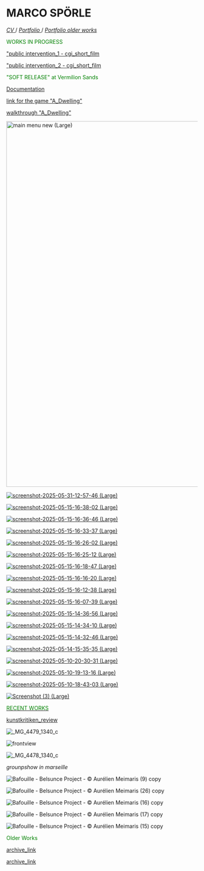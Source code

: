 # MARCO SPÖRLE

<a href="https://raw.githubusercontent.com/mspoerle/mspoerle.github.io/main/cv_marco.pdf" target="_blank" class="button"> *CV* </a>  /
<a href="https://raw.githubusercontent.com/mspoerle/mspoerle.github.io/main/portfolio_final12.pdf" target="_blank" class="button"> *Portfolio* </a>  /
<a href="https://raw.githubusercontent.com/mspoerle/mspoerle.github.io/main/portfolio3.1.pdf" target="_blank" class="button"> *Portfolio older works* </a> 


<text style="color: green">WORKS IN PROGRESS</text>


<a href="https://archive.org/details/intervention-1-1080p">"public intervention_1 - cgi_short_film</a>

<a href="https://archive.org/details/intervention-2-1080p">"public intervention_2 - cgi_short_film</a>

<text style="color: green">"SOFT RELEASE" at Vermilion Sands</text>

<a href="https://www.vermilionsands.net/SOFT-RELEASE">  Documentation

<a href="https://drive.google.com/drive/folders/1Q7BQCGQwROToIxZkxn1wTHj9ls4MgOWc?usp=drive_link"> link for the game "A_Dwelling"

<a href="https://archive.org/details/walkthrough-of-a_dwelling">  walkthrough "A_Dwelling"

<img width="960" alt="main menu new (Large)" src="https://github.com/user-attachments/assets/008d4099-ae40-41d0-b24b-665ba8995694" />

![screenshot-2025-05-31-12-57-46 (Large)](https://github.com/user-attachments/assets/216ed411-9c0f-4ea2-bb21-af836a72f634)

![screenshot-2025-05-15-16-38-02 (Large)](https://github.com/user-attachments/assets/2f695ce9-d497-4696-9484-1329ca950093)

![screenshot-2025-05-15-16-36-46 (Large)](https://github.com/user-attachments/assets/8a5eb46c-2255-49fb-8dab-4837807318e2)

![screenshot-2025-05-15-16-33-37 (Large)](https://github.com/user-attachments/assets/ad0a75c9-168a-441b-8423-38656fde9773)

![screenshot-2025-05-15-16-26-02 (Large)](https://github.com/user-attachments/assets/c734bd7d-58be-49ad-ba96-9ff984d3370f)

![screenshot-2025-05-15-16-25-12 (Large)](https://github.com/user-attachments/assets/c4ddc831-8ddf-426e-a03e-58f2f4195273)

![screenshot-2025-05-15-16-18-47 (Large)](https://github.com/user-attachments/assets/1a3ec7be-693f-478d-8915-57820be284d8)

![screenshot-2025-05-15-16-16-20 (Large)](https://github.com/user-attachments/assets/8f609dee-b69f-45d9-bbd5-f01aedaaf213)

![screenshot-2025-05-15-16-12-38 (Large)](https://github.com/user-attachments/assets/88282774-2d68-4586-86c4-1a0329e8bdaf)

![screenshot-2025-05-15-16-07-39 (Large)](https://github.com/user-attachments/assets/6d593863-164e-435b-9186-e14f1d029bd0)

![screenshot-2025-05-15-14-36-56 (Large)](https://github.com/user-attachments/assets/2563c5a3-e69a-4fad-82dd-ef0b24ea1a5b)

![screenshot-2025-05-15-14-34-10 (Large)](https://github.com/user-attachments/assets/167a22d4-ce87-4ee5-a2e2-7a0755efa309)

![screenshot-2025-05-15-14-32-46 (Large)](https://github.com/user-attachments/assets/2ad1b2a7-05a1-4d32-a461-01a5690902b5)

![screenshot-2025-05-14-15-35-35 (Large)](https://github.com/user-attachments/assets/0ff9df48-81ab-4bc7-aa8c-2c894e093868)

![screenshot-2025-05-10-20-30-31 (Large)](https://github.com/user-attachments/assets/d5a935cf-c532-4ade-96df-2063fbbb8c80)

![screenshot-2025-05-10-19-13-16 (Large)](https://github.com/user-attachments/assets/00dd3e89-fd6a-45a5-9777-a4c9bc8272ae)

![screenshot-2025-05-10-18-43-03 (Large)](https://github.com/user-attachments/assets/45d9494a-f601-4ad7-9144-eb2b662283a3)

![Screenshot (3) (Large)](https://github.com/user-attachments/assets/8232e7b9-4977-4c9c-b31e-893cf1f451d0)








<text style="color: green">RECENT WORKS</text>

<a href="https://kunstkritikk.dk/gentrificeringsmaskinen/">kunstkritiken_review</a>


![_MG_4479_1340_c](https://github.com/user-attachments/assets/e4e05f3b-b287-435c-8369-5c2c53b7c093)

![frontview](https://github.com/user-attachments/assets/4e4c44ce-fbf6-4f86-ab32-ecb61a6fda65)

![_MG_4478_1340_c](https://github.com/user-attachments/assets/3edee609-279e-4419-942a-3770db1f3136)

_grounpshow in marseille_

![Bafouille - Belsunce Project - © Aurélien Meimaris (9) copy](https://github.com/user-attachments/assets/0d1a5e6b-4d73-4aeb-bc1d-af1081698266)

![Bafouille - Belsunce Project - © Aurélien Meimaris (26) copy](https://github.com/user-attachments/assets/a2d1025e-915a-4f96-a5a7-f7966a7e8f73)

![Bafouille - Belsunce Project - © Aurélien Meimaris (16) copy](https://github.com/user-attachments/assets/73998bfe-47f4-4572-9ef5-0ad311ce2c4f)

![Bafouille - Belsunce Project - © Aurélien Meimaris (17) copy](https://github.com/user-attachments/assets/419f2442-4ff0-4bb8-8682-d55b5e20616c)

![Bafouille - Belsunce Project - © Aurélien Meimaris (15) copy](https://github.com/user-attachments/assets/52c26d71-6e56-48d0-98d0-b71e1a058d82)




<text style="color: green">Older Works</text>

<a href="https://www.contemporaryartlibrary.org/artist/marco-sporle-34329">archive_link</a>

<a href="https://daily-lazy.com/2016/03/felix-riemann-marco-sporle-tobias-willmann-at-garret-grimoire-vienna.html">archive_link</a>
